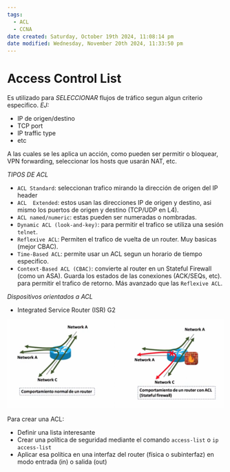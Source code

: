 ```yaml
---
tags:
  - ACL
  - CCNA
date created: Saturday, October 19th 2024, 11:08:14 pm
date modified: Wednesday, November 20th 2024, 11:33:50 pm
---
```


# Access Control List

Es utilizado para _SELECCIONAR_ flujos de tráfico segun algun criterio especifico. _EJ:_
- IP de origen/destino
- TCP port
- IP traffic type
- etc

A las cuales se les aplica un acción, como pueden ser permitir o bloquear, VPN forwarding, seleccionar los hosts que usarán NAT, etc.

*TIPOS DE ACL*
- `ACL Standard`: seleccionan trafico mirando la dirección de origen del IP header
- `ACL  Extended`: estos usan las direcciones IP de origen y destino, asi mismo los puertos de origen y destino (TCP/UDP en L4).
- `ACL named/numeric`: estas pueden ser numeradas o nombradas.
- `Dynamic ACL (look-and-key)`: para permitir el trafico se utiliza una sesión `telnet`.
- `Reflexive ACL`: Permiten el trafico de vuelta de un router. Muy basicas (mejor CBAC).
- `Time-Based ACL`: permite usar un ACL segun un horario de tiempo especifico.
- `Context-Based ACL (CBAC)`: convierte al router en un Stateful Firewall (como un ASA). Guarda los estados de las conexiones (ACK/SEQs, etc). para permitir el trafico de retorno. Más avanzado que las `Reflexive ACL`.

_Dispositivos orientados a ACL_
- Integrated Service Router (ISR) G2

![](_anexos_/Screenshot%20from%202023-12-28%2009-57-15.png)

Para crear una ACL:
- Definir una lista interesante
- Crear una política de seguridad mediante el comando `access-list` o `ip access-list`
- Aplicar  esa política en una interfaz del router (física o subinterfaz) en modo entrada (in) o salida (out)


